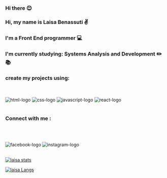 ### Hi there :blush:

### Hi, my name is Laisa Benassuti :v:
### I'm a Front End programmer :computer:
### I'm currently studying: Systems Analysis and Development :pencil2: :books:

### create my projects using:
<br/>
<br/>
 <img src="https://img.shields.io/badge/HTML5-E34F26?style=for-the-badge&logo=html5&logoColor=white" alt="html-logo"/>
 <img src="https://img.shields.io/badge/CSS3-1572B6?style=for-the-badge&logo=css3&logoColor=white" alt="css-logo"/>
 <img src="https://img.shields.io/badge/JavaScript-F7DF1E?style=for-the-badge&logo=javascript&logoColor=black" alt="javascript-logo"/>
 <img src="https://img.shields.io/badge/react%20os-0088CC?style=for-the-badge&logo=reactos&logoColor=white" alt="react-logo"/>
<br/>
<br/>
  

### Connect with me : 
<br/>
<br/>
<p>
<a href="https://www.facebook.com/laisa.benassuti">
<img align="left"alt="facebook-logo" widht="22px" src="https://img.shields.io/badge/Facebook-1877F2?style=for-the-badge&logo=facebook&logoColor=white">
  <a/>
<a href="https://www.instagram.com/laisabenassuti/">
<img align="left"alt="instagram-logo" widht="22px" src="https://img.shields.io/badge/Instagram-E4405F?style=for-the-badge&logo=instagram&logoColor=white">
  <a/>
</p> 
<br/>
<br/>

[![laisa stats](https://github-readme-stats.vercel.app/api?username=laisabenassuti)](https://github.com/anuraghazra/github-readme-stats)

[![laisa Langs](https://github-readme-stats.vercel.app/api/top-langs/?username=laisabenassuti)](https://github.com/anuraghazra/github-readme-stats)







